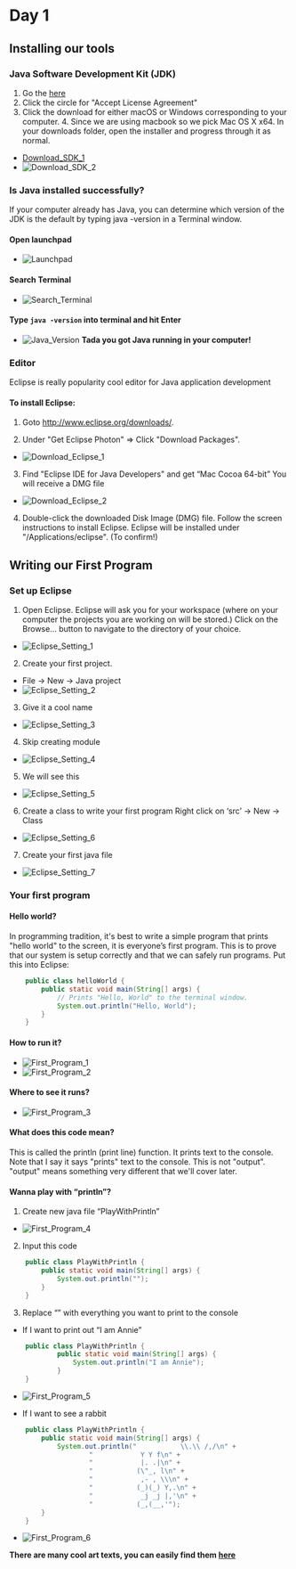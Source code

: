 # Day 1

## Installing our tools
### Java Software Development Kit (JDK)
1. Go the [here](http://www.oracle.com/technetwork/java/javase/downloads/jdk9-downloads-3848520.html)
2. Click the circle for "Accept License Agreement"
3. Click the download for either macOS or Windows corresponding to your computer. 4. Since we are using macbook so we pick Mac OS X x64.
In your downloads folder, open the installer and progress through it as normal. 

* [Download_SDK_1](images/Download_SDK_1.png)
* ![Download_SDK_2](images/Download_SDK_2.png)
    
### Is Java installed successfully?
If your computer already has Java, you can determine which version of the JDK is the default by typing java -version in a Terminal window.
#### Open launchpad
* ![Launchpad](images/Launchpad.png)

#### Search Terminal 
* ![Search_Terminal](images/Search_Terminal.png)

#### Type `java -version` into terminal and hit Enter
* ![Java_Version](images/Java_Version.png)
**Tada you got Java running in your computer!**

### Editor 
Eclipse is really popularity cool editor for Java application development
#### To install Eclipse:
1. Goto http://www.eclipse.org/downloads/. 

2. Under "Get Eclipse Photon" ⇒ Click "Download Packages". 
* ![Download_Eclipse_1](images/Download_Eclipse_1.png)

3. Find "Eclipse IDE for Java Developers" and get “Mac Cocoa 64-bit”
You will receive a DMG file
* ![Download_Eclipse_2](images/Download_Eclipse_2.png)
4. Double-click the downloaded Disk Image (DMG) file. Follow the screen instructions to install Eclipse. Eclipse will be installed under "/Applications/eclipse". (To confirm!)


## Writing our First Program
### Set up Eclipse
1. Open Eclipse. 
Eclipse will ask you for your workspace (where on your computer the projects you are working on will be stored.) Click on the Browse... button to navigate to the directory of your choice.
* ![Eclipse_Setting_1](images/Eclipse_Setting_1.png)

2. Create your first project.
* File -> New -> Java project
* ![Eclipse_Setting_2](images/Eclipse_Setting_2.png)

3. Give it a cool name
* ![Eclipse_Setting_3](images/Eclipse_Setting_3.png)

4. Skip creating module
* ![Eclipse_Setting_4](images/Eclipse_Setting_4.png)

5. We will see this
* ![Eclipse_Setting_5](images/Eclipse_Setting_5.png)

6. Create a class to write your first program
Right click on ‘src’ -> New -> Class
* ![Eclipse_Setting_6](images/Eclipse_Setting_6.png)

7. Create your first java file
* ![Eclipse_Setting_7](images/Eclipse_Setting_7.png)

### Your first program

#### Hello world? 
In programming tradition, it's best to write a simple program that prints "hello world" to the screen, it is everyone’s first program. This is to prove that our system is setup correctly and that we can safely run programs. Put this into Eclipse:
```Java
    public class helloWorld {
        public static void main(String[] args) {
            // Prints "Hello, World" to the terminal window.
            System.out.println("Hello, World");
        }
    }
```

#### How to run it?
* ![First_Program_1](images/First_Program_1.png)
* ![First_Program_2](images/First_Program_2.png)

#### Where to see it runs?
* ![First_Program_3](images/First_Program_3.png)

#### What does this code mean?
This is called the println (print line) function. It prints text to the console. Note that I say it says "prints" text to the console. This is not "output". "output" means something very different that we'll cover later.
    
#### Wanna play with “println”?
1. Create new java file “PlayWithPrintln”
* ![First_Program_4](images/First_Program_4.png)

2. Input this code
```Java
    public class PlayWithPrintln {
        public static void main(String[] args) {
            System.out.println("");
        }
    } 
```
3. Replace “” with everything you want to print to the console

* If I want to print out “I am Annie”
```Java
    public class PlayWithPrintln {
            public static void main(String[] args) {
                System.out.println("I am Annie");
            }
    }
```
* ![First_Program_5](images/First_Program_5.png)

* If I want to see a rabbit

```Java
    public class PlayWithPrintln {
        public static void main(String[] args) {
            System.out.println("           \\.\\ /,/\n" +
                    "            Y Y f\n" +
                    "            |. .|\n" +
                    "           (\"_, l\n" +
                    "            ,- , \\\n" +
                    "           (_)(_) Y,.\n" +
                    "            _j _j |,'\n" +
                    "           (_,(__,'");
        }
    }
```
* ![First_Program_6](images/First_Program_6.png)


**There are many cool art texts, you can easily find them [here](https://asciiart.website//index.php?art=animals/rabbits)**


